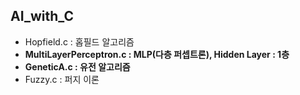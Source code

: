 ## AI_with_C

- Hopfield.c : 홉필드 알고리즘
- **MultiLayerPerceptron.c : MLP(다층 퍼셉트론), Hidden Layer : 1층**
- __GeneticA.c : 유전 알고리즘__
- Fuzzy.c : 퍼지 이론

